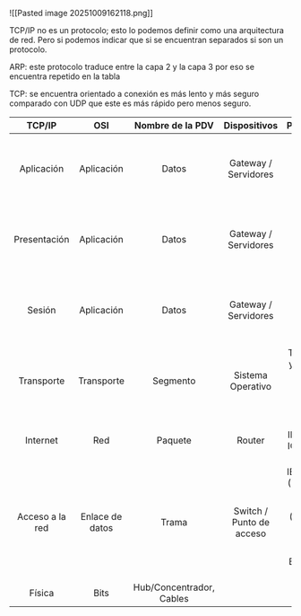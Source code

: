 ![[Pasted image 20251009162118.png]]

TCP/IP no es un protocolo; esto lo podemos definir como una arquitectura de red. Pero si podemos indicar que si se encuentran separados si son un protocolo.

ARP: este protocolo traduce entre la capa 2 y la capa 3 por eso se encuentra repetido en la tabla

TCP: se encuentra orientado a conexión es más lento y más seguro comparado con UDP que este es más rápido pero menos seguro.

|   **TCP/IP**    |     **OSI**     |   **Nombre de la PDV**   |       Dispositivos       |                                   **Protocolos**                                    |           **Direcciones**            |
| :-------------: | :-------------: | :----------------------: | :----------------------: | :---------------------------------------------------------------------------------: | :----------------------------------: |
|   Aplicación    |   Aplicación    |          Datos           |   Gateway / Servidores   |                           DNS, HTTP, FTP, DHCP, SSH, SMTP                           |                                      |
|  Presentación   |   Aplicación    |          Datos           |   Gateway / Servidores   |                           DNS, HTTP, FTP, DHCP, SSH, SMTP                           |                                      |
|     Sesión      |   Aplicación    |          Datos           |   Gateway / Servidores   |                           DNS, HTTP, FTP, DHCP, SSH, SMTP                           |                                      |
|   Transporte    |   Transporte    |         Segmento         |    Sistema Operativo     |                  TCP (lento y seguro), UDP (rápido y poco seguro)                   |           Puertos (65535)            |
|    Internet     |       Red       |         Paquete          |          Router          |                                IPv4, IPv6, ICMP, ARP                                | Direcciones IP o Direcciones Lógicas |
| Acceso a la red | Enlace de datos |          Trama           | Switch / Punto de acceso | IEEE 802.3 (Ethernet), IEEE 802.11 (WiFi a, b, g,h,etc), IEEE 802.15 Bluetooth, ARP |       Dirección MAC o física.        |
|     Física      |      Bits       | Hub/Concentrador, Cables |                          |                                                                                     |                                      |
